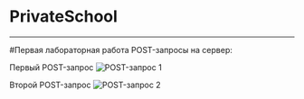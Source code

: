 # PrivateSchool
________________________________________________________________________________________
#Первая лабораторная работа
POST-запросы на сервер:

Первый POST-запрос
![POST-запрос 1](https://user-images.githubusercontent.com/70880394/133437632-fef1ee52-4821-41e1-953f-1b76b9300269.png)

Второй POST-запрос
![POST-запрос 2](https://user-images.githubusercontent.com/70880394/133437805-14312022-e9e0-40a8-96d3-0aa36726f8e5.png)
